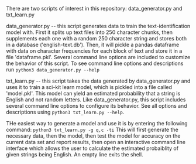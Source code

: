There are two scripts of interest in this repository: data_generator.py and txt_learn.py

data_generator.py -- this script generates data to train the text-identification model with. First it splits up text files into 250 character chunks, then supplements each one with a random 250 character string and stores both in a database ('english-text.db').  Then, it will pickle a pandas dataframe with data on character frequencies for each block of text and store it in a file 'dataframe.pkl'.  Several command line options are included to customize the behavior of this script.  To see command line options and descriptions run ```python3 data_generator.py --help```

txt_learn.py -- this script takes the data generated by data_generator.py and uses it to train a sci-kit learn model, which is pickled into a file called 'model.pkl'.  This model can yield an estimated probability that a string is English and not random letters.  Like data_generator.py, this script includes several command line options to configure its behavior.  See all options and descriptions using ```python3 txt_learn.py --help```.

THe easiest way to generate a model and use it is by entering the following command:
```python3 txt_learn.py -g q,c -ti```
This will first generate the necessary data, then the model, then test the model for accuracy on the current data set and report results, then open an interactive command line interface which allows the user to calculate the estimated probaiblity of given strings being English.  An empty line exits the shell.